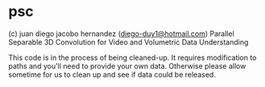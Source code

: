 # psc 
(c) juan diego jacobo hernandez
(diego-duy1@hotmail.com)
Parallel Separable 3D Convolution for Video and Volumetric Data Understanding

This code is in the process of being cleaned-up. It requires modification to 
paths and you'll need to provide your own data.  Otherwise please allow sometime
for us to clean up and see if data could be released.
